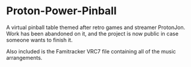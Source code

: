 # Proton-Power-Pinball
 A virtual pinball table themed after retro games and streamer ProtonJon. Work has been abandoned on it, and the project is now public in case someone wants to finish it.

Also included is the Famitracker VRC7 file containing all of the music arrangements.
